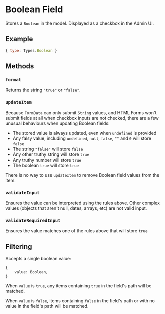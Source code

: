 # Boolean Field

Stores a `Boolean` in the model.
Displayed as a checkbox in the Admin UI.

## Example

```js
{ type: Types.Boolean }
```

## Methods

### `format`

Returns the string `"true"` or `"false"`.

### `updateItem`

Because `FormData` can only submit `String` values, and HTML Forms won't submit fields at all when checkbox inputs are not checked, there are a few unusual behaviours when updating Boolean fields:

* The stored value is always updated, even when `undefined` is provided
* Any falsy value, including `undefined`, `null`, `false`, `""` and `0` will store `false`
* The string `"false"` will store `false`
* Any other truthy string will store `true`
* Any truthy number will store `true`
* The boolean `true` will store `true`

There is no way to use `updateItem` to remove Boolean field values from the item.

### `validateInput`

Ensures the value can be interpreted using the rules above. Other complex values (objects that aren't null, dates, arrays, etc) are not valid input.

### `validateRequiredInput`

Ensures the value matches one of the rules above that will store `true`

## Filtering

Accepts a single boolean value:

```
{
	value: Boolean,
}
```

When `value` is `true`, any items containing `true` in the field's path will be matched.

When `value` is `false`, items containing `false` in the field's path or with no value in the field's path will be matched.
